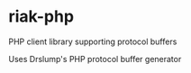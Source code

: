 riak-php
========

PHP client library supporting protocol buffers


Uses Drslump's PHP protocol buffer generator
